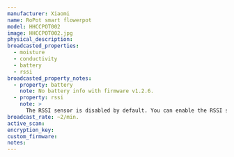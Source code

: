 ```yaml
---
manufacturer: Xiaomi
name: RoPot smart flowerpot
model: HHCCPOT002
image: HHCCPOT002.jpg
physical_description:
broadcasted_properties:
  - moisture
  - conductivity
  - battery
  - rssi
broadcasted_property_notes:
  - property: battery
    note: No battery info with firmware v1.2.6.
  - property: rssi
    note: >
      The RSSI sensor is disabled by default. You can enable the RSSI sensor by going to `configuration`, `integrations`, select `devices` on the BLE monitor integration tile and select your device. Click on the `+1 disabled entity` to show the disabled sensor and select the disabled entity. Finally, click on `Enable entity` to enable it. 
broadcast_rate: ~2/min.
active_scan:
encryption_key:
custom_firmware:
notes:
---
```

